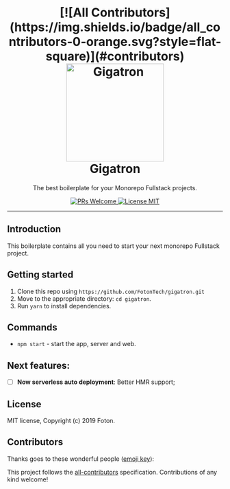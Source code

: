 <h1 align="center">
[![All Contributors](https://img.shields.io/badge/all_contributors-0-orange.svg?style=flat-square)](#contributors)
<br>
  <a href="https://github.com/FotonTech/gigatron"><img src="https://i.imgur.com/LVlSk6u.gif" alt="Gigatron" width=228"></a>
<br>
Gigatron
</h1>

<p align="center">The best boilerplate for your Monorepo Fullstack projects.</p>

<p align="center">
  <a href="http://makeapullrequest.com">
    <img src="https://img.shields.io/badge/PRs-welcome-brightgreen.svg?style=flat-square" alt="PRs Welcome">
  </a>
  <a href="https://opensource.org/licenses/MIT">
    <img src="https://img.shields.io/badge/license-MIT-blue.svg?style=flat-square" alt="License MIT">
  </a>
</p>

<hr />

## Introduction

This boilerplate contains all you need to start your next monorepo Fullstack project.


## Getting started

1. Clone this repo using `https://github.com/FotonTech/gigatron.git`
2. Move to the appropriate directory: `cd gigatron`.<br />
3. Run `yarn` to install dependencies.<br />

## Commands

- `npm start` - start the app, server and web.


## Next features:

- [ ] **Now serverless auto deployment**: Better HMR support;


## License

MIT license, Copyright (c) 2019 Foton.

## Contributors

Thanks goes to these wonderful people ([emoji key](https://github.com/all-contributors/all-contributors#emoji-key)):

<!-- ALL-CONTRIBUTORS-LIST:START - Do not remove or modify this section -->
<!-- prettier-ignore -->
<!-- ALL-CONTRIBUTORS-LIST:END -->

This project follows the [all-contributors](https://github.com/all-contributors/all-contributors) specification. Contributions of any kind welcome!